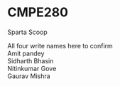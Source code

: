 # CMPE280

Sparta Scoop

All four write names here to confirm<br>
Amit pandey<br>
Sidharth Bhasin<br>
Nitinkumar Gove<br>
Gaurav Mishra
